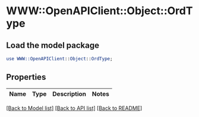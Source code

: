 # WWW::OpenAPIClient::Object::OrdType

## Load the model package
```perl
use WWW::OpenAPIClient::Object::OrdType;
```

## Properties
Name | Type | Description | Notes
------------ | ------------- | ------------- | -------------

[[Back to Model list]](../README.md#documentation-for-models) [[Back to API list]](../README.md#documentation-for-api-endpoints) [[Back to README]](../README.md)


